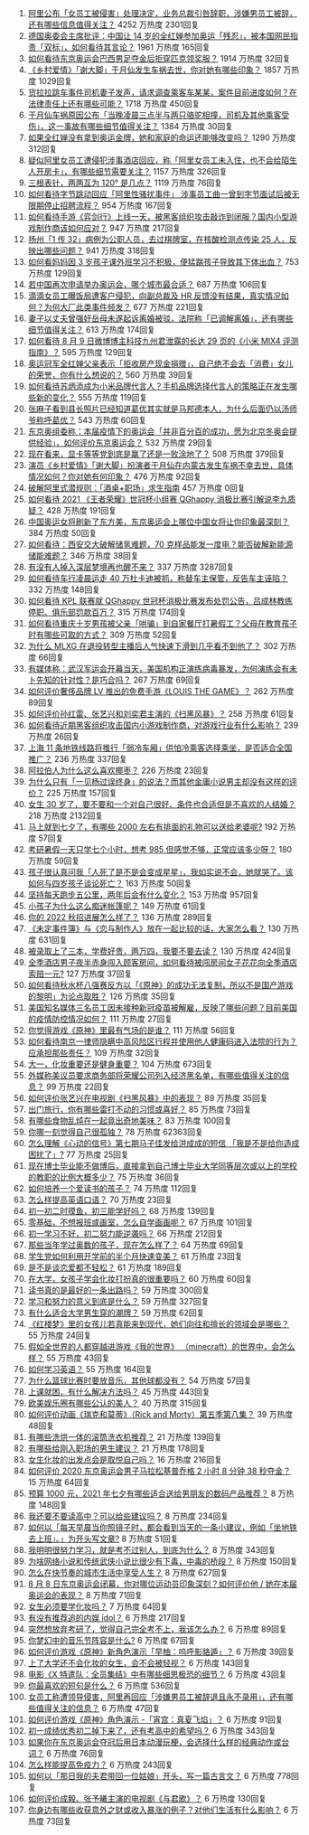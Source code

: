 1. [阿里公布「女员工被侵害」处理决定，业务总裁引咎辞职，涉嫌男员工被辞，还有哪些信息值得关注？](https://www.zhihu.com/question/478321920) 4252 万热度 2301回复
1. [德国奥委会主席批评：中国让 14 岁的全红婵参加奥运「残忍」，被本国网民指责「双标」，如何看待其言论？](https://www.zhihu.com/question/478488762) 1961 万热度 165回复
1. [如何看待东京奥运会巴西男足夺金后拒穿匹克领奖服？](https://www.zhihu.com/question/478229387) 1914 万热度 32回复
1. [《乡村爱情》「谢大脚」于月仙发生车祸去世，你对她有哪些印象？](https://www.zhihu.com/question/478406328) 1857 万热度 1029回复
1. [货拉拉跳车事件司机妻子发声，请求调查乘客车某某，案件目前进度如何？在法律责任上还有哪些可能？](https://www.zhihu.com/question/478170030) 1718 万热度 450回复
1. [于月仙车祸原因公布「当晚凌晨三点半与两只骆驼相撞，司机及其他乘客受伤」，这一事故有哪些细节值得关注？](https://www.zhihu.com/question/478494234) 1384 万热度 30回复
1. [如果全红婵没有拿到奥运金牌，她和家庭的命运还能够改变吗？](https://www.zhihu.com/question/478200454) 1290 万热度 312回复
1. [疑似阿里女员工遭侵犯涉事酒店回应，称「阿里女员工未入住，也不会给陌生人开房卡」，有哪些细节需要关注？](https://www.zhihu.com/question/478385767) 1157 万热度 326回复
1. [三根表针，两两互为 120° 是几点？](https://www.zhihu.com/question/351130108) 1119 万热度 76回复
1. [如何看待字节跳动回应「阿里性骚扰事件」 涉事员工曲一曾到字节面试后被无限期停止招聘流程？](https://www.zhihu.com/question/478418315) 954 万热度 167回复
1. [如何看待手游《弈剑行》上线一天，被黑客组织攻击敲诈到闭服？国内小型游戏制作商该如何应对？](https://www.zhihu.com/question/477964555) 947 万热度 217回复
1. [扬州「1 传 32」病例为公职人员，去过棋牌室，在核酸检测点传染 25 人，反映出哪些问题？](https://www.zhihu.com/question/478269751) 941 万热度 318回复
1. [如何看妈妈因 3 岁孩子课外班学习不积极，便猛踹孩子导致其下体出血？](https://www.zhihu.com/question/478263219) 753 万热度 129回复
1. [若中国再次申请举办奥运会，哪个城市最合适？](https://www.zhihu.com/question/49192819) 687 万热度 106回复
1. [滴滴女员工曝饭局遭客户侵犯，向副总裁及 HR 反馈没有结果，真实情况如何？为何大厂此类事件频发？](https://www.zhihu.com/question/478348774) 677 万热度 221回复
1. [妻子以丈夫曾强奸岳母未遂起诉离婚被驳，法院称「已调解离婚」，还有哪些细节值得关注？](https://www.zhihu.com/question/477782616) 613 万热度 174回复
1. [如何看待 8 月 9 日微博博主科技九州君泄露的长达 29 页的《小米 MIX4 评测指南》？](https://www.zhihu.com/question/478401959) 595 万热度 129回复
1. [奥运冠军全红婵父亲表示「拒收房产现金捐赠」，自己绝不会去「消费」女儿的荣誉，你有什么想说的？](https://www.zhihu.com/question/478354484) 560 万热度 39回复
1. [如何看待苏炳添成为小米品牌代言人？手机品牌选择代言人的策略正在发生哪些新的变化？](https://www.zhihu.com/question/478630976) 555 万热度 119回复
1. [张麻子看到县长照片已经知道葛优其实就是马邦德本人，为什么后面仍以汤师爷称呼葛优？](https://www.zhihu.com/question/471388349) 543 万热度 60回复
1. [东京奥组委称：本届疫情下的奥运会「并非百分百的成功，愿为北京冬奥会提供经验」，如何评价东京奥运会？](https://www.zhihu.com/question/478442115) 532 万热度 29回复
1. [现在看来，显卡等等党到底是赢了还是一败涂地了？](https://www.zhihu.com/question/476894206) 508 万热度 379回复
1. [演员《乡村爱情》「谢大脚」扮演者于月仙在内蒙古发生车祸不幸去世，具体情况如何？你对她有何印象？](https://www.zhihu.com/question/478408816) 476 万热度 92回复
1. [破解阿里式潜规则：「酒桌+职场」求生指南](https://www.zhihu.com/special/1408137172063490048) 457 万热度 0回复
1. [如何看待 2021 《王者荣耀》世冠杯小组赛 QGhappy 消极比赛引解说李九质疑？](https://www.zhihu.com/question/478252451) 428 万热度 191回复
1. [中国奥运女将刷新了东方美，东京奥运会上哪位中国女将让你印象最深刻？](https://www.zhihu.com/question/478209975) 384 万热度 50回复
1. [如何看待：西安交大破解储氢难题，70 克样品能发一度电？能否破解新能源储能难题？](https://www.zhihu.com/question/478426952) 346 万热度 38回复
1. [有没有人掉入深层梦境再也醒不来？](https://www.zhihu.com/question/376453350) 337 万热度 3287回复
1. [如何看待车行凌晨运走 40 万杜卡迪被抓，称替车主保管，反告车主诬陷？](https://www.zhihu.com/question/477988992) 332 万热度 148回复
1. [如何看待 KPL 联赛就 QGhappy 世冠杯消极比赛发布处罚公告，吕成林教练停职、俱乐部罚款百万？](https://www.zhihu.com/question/478497689) 315 万热度 174回复
1. [如何看待重庆十岁男孩被父亲「哄骗」到自家餐厅打暑假工？父母在教育孩子时有哪些可取的方式？](https://www.zhihu.com/question/478357385) 309 万热度 52回复
1. [为什么 MLXG 在退役转型主播后人气快速下滑到几乎看不到他了？](https://www.zhihu.com/question/475507197) 302 万热度 66回复
1. [有媒体称：武汉军运会开幕当天，美国机构正演练病毒暴发，为何演练会有未卜先知的针对性？是巧合吗？](https://www.zhihu.com/question/477157499) 267 万热度 69回复
1. [如何评价奢侈品牌 LV 推出的免费手游《LOUIS THE GAME》？](https://www.zhihu.com/question/477530456) 262 万热度 89回复
1. [如何评价孙红雷、张艺兴和刘奕君主演的《扫黑风暴》？](https://www.zhihu.com/question/478490865) 258 万热度 61回复
1. [如何看待近期黑客组织攻击国内小游戏制作商，对游戏行业有什么影响？](https://www.zhihu.com/question/478177595) 239 万热度 26回复
1. [上海 11 条地铁线路将推行「弱冷车厢」供怕冷乘客选择乘坐，是否适合全国推广？](https://www.zhihu.com/question/477760578) 236 万热度 337回复
1. [阿拉伯人为什么这么喜欢椰枣？](https://www.zhihu.com/question/477956028) 226 万热度 23回复
1. [为什么只有「一见杨过误终身」的说法？而其他金庸小说男主却没有这样的评价？](https://www.zhihu.com/question/20609051) 225 万热度 157回复
1. [女生 30 岁了，要不要和一个对自己很好、条件也合适但是不喜欢的人结婚？](https://www.zhihu.com/question/463821091) 218 万热度 2132回复
1. [马上就到七夕了，有哪些 2000 左右有排面的礼物可以送给老婆呢?](https://www.zhihu.com/question/338341564) 192 万热度 57回复
1. [考研暑假一天只学七个小时，想考 985 但感觉不够，正常应该多少呀？](https://www.zhihu.com/question/477621630) 180 万热度 59回复
1. [孩子很认真问我「人死了是不是会变成星星」，我如实说不会，她就哭了。该如何与四岁孩子谈论死亡？](https://www.zhihu.com/question/477396986) 163 万热度 50回复
1. [坚持每天跑步五公里，两年后会有什么变化？](https://www.zhihu.com/question/418315082) 153 万热度 957回复
1. [小孩子为什么这么痴迷帐篷呢？](https://www.zhihu.com/question/39266680) 149 万热度 61回复
1. [你的 2022 秋招进展怎么样了？](https://www.zhihu.com/question/351714717) 136 万热度 289回复
1. [《未定事件簿》与《恋与制作人》放在一起比较的话，大家怎么看？](https://www.zhihu.com/question/411091276) 130 万热度 631回复
1. [被录取上了三本，学费好贵，两万四，我要不要去读？](https://www.zhihu.com/question/419727454) 130 万热度 424回复
1. [全季酒店男子夜半赤身闯入顾客房间，如何看待被闯房间女子花花向全季酒店索赔一元?](https://www.zhihu.com/question/478552549) 127 万热度 37回复
1. [如何看待秋水杯八强赛反方以「《原神》的成功无法复制，所以不是国产游戏的黎明」为论点取胜？](https://www.zhihu.com/question/478485875) 126 万热度 35回复
1. [美国知名媒体三名员工因未接种新冠疫苗被解雇，反映了哪些问题？目前美国的疫情防控情况如何？](https://www.zhihu.com/question/477805073) 111 万热度 27回复
1. [你觉得游戏《原神》里最有气场的是谁？](https://www.zhihu.com/question/476751897) 111 万热度 56回复
1. [如何看待南京一律师隐瞒中高风险区行程并使用他人健康码进入法院的行为？应承担那些责任？](https://www.zhihu.com/question/478192822) 109 万热度 32回复
1. [大一，化妆重要还是健身重要？](https://www.zhihu.com/question/477564133) 104 万热度 673回复
1. [外媒称美议员要求商务部将荣耀公司列入经济黑名单，有哪些值得关注的信息？](https://www.zhihu.com/question/478368364) 99 万热度 22回复
1. [如何评价张艺兴在电视剧《扫黑风暴》中的表现？](https://www.zhihu.com/question/478362899) 89 万热度 35回复
1. [出门旅行，你有哪些雷打不动的习惯或喜好？](https://www.zhihu.com/question/477032474) 85 万热度 73回复
1. [有哪些食物乱炖在一起竟出奇地美味？](https://www.zhihu.com/question/472739548) 83 万热度 100回复
1. [你哪一刻觉得自己很孤独？](https://www.zhihu.com/question/277508190) 78 万热度 62363回复
1. [怎么理解《心动的信号》第七期马子佳发给洪成成的短信 「我是不是给你造成困扰了」?](https://www.zhihu.com/question/477616216) 77 万热度 25回复
1. [现在博士毕业能不做博后，直接拿到自己博士毕业大学同等层次或以上的学校的教职的比例大概多少？](https://www.zhihu.com/question/477267092) 75 万热度 36回复
1. [如何培养一个爱读书的孩子？](https://www.zhihu.com/question/474337563) 74 万热度 112回复
1. [怎么样提高英语口语？](https://www.zhihu.com/question/30687840) 70 万热度 23回复
1. [初一初二时摸鱼，初三能学好吗？](https://www.zhihu.com/question/478391356) 68 万热度 139回复
1. [零基础，不想报班或画室，怎么自学画画呢？](https://www.zhihu.com/question/22053236) 67 万热度 101回复
1. [初一学习不好，初二努力能逆袭吗？](https://www.zhihu.com/question/477718245) 66 万热度 212回复
1. [那些当年学过奥数的孩子，现在怎么样了？](https://www.zhihu.com/question/370029426) 64 万热度 69回复
1. [学生党如何利用开学前的半个月快速变美？](https://www.zhihu.com/question/466496637) 61 万热度 23回复
1. [是不是谈恋爱都不轻松？](https://www.zhihu.com/question/477124348) 61 万热度 189回复
1. [在大学，女孩子学会化妆打扮真的很重要吗？](https://www.zhihu.com/question/477564085) 60 万热度 60回复
1. [读书真的是最好的一条出路吗？](https://www.zhihu.com/question/476806502) 59 万热度 300回复
1. [学习和努力的意义到底是什么？](https://www.zhihu.com/question/476053113) 59 万热度 327回复
1. [有什么适合大学男生穿的潮牌？](https://www.zhihu.com/question/41969182) 59 万热度 62回复
1. [《红楼梦》里的女孩儿若真能来到现代，她们向往和擅长的领域会是哪些？](https://www.zhihu.com/question/475798022) 55 万热度 24回复
1. [假如全世界的人都穿越进游戏《我的世界》 （minecraft）的世界中，会怎么样？](https://www.zhihu.com/question/476021702) 55 万热度 43回复
1. [如何学习英语？](https://www.zhihu.com/question/19853667) 55 万热度 164回复
1. [为什么篮球比赛时要放音乐，其他球都没有？](https://www.zhihu.com/question/20645773) 54 万热度 57回复
1. [上课就困，有什么解决方法吗？](https://www.zhihu.com/question/473640297) 45 万热度 443回复
1. [欧美娱乐圈有哪些公认的美人？](https://www.zhihu.com/question/267116569) 40 万热度 315回复
1. [如何评价动画《瑞克和莫蒂》（Rick and Morty）第五季第八集？](https://www.zhihu.com/question/476671884) 39 万热度 48回复
1. [有哪些洗烘一体的滚筒洗衣机推荐？](https://www.zhihu.com/question/21278313) 21 万热度 139回复
1. [有哪些给刚入职场的男生建议？](https://www.zhihu.com/question/465744976) 21 万热度 178回复
1. [女生化妆的出发点会是取悦自己吗？](https://www.zhihu.com/question/477564150) 16 万热度 216回复
1. [如何评价 2020 东京奥运会男子马拉松基普乔格 2 小时 8 分钟 38 秒夺金？](https://www.zhihu.com/question/478130962) 15 万热度 64回复
1. [预算 1000 元，2021 年七夕有哪些适合送给男朋友的数码产品推荐？](https://www.zhihu.com/question/475269484) 8 万热度 148回复
1. [我还要不要读高中？可以给些建议吗？](https://www.zhihu.com/question/478344835) 8 万热度 234回复
1. [如何以「每天早晨当你照镜子时，都会看到当天的一条小建议，例如「坐地铁去上班」。」为开头写文章?](https://www.zhihu.com/question/477856579) 8 万热度 51回复
1. [我明明很努力学习，就是考不过别人，到底为什么？](https://www.zhihu.com/question/477093479) 8 万热度 343回复
1. [为啥网络小说和传统武侠小说比很少有下毒，中毒的桥段？](https://www.zhihu.com/question/466556670) 8 万热度 150回复
1. [怎么在快节奏的城市生活中享受人生？](https://www.zhihu.com/question/478215845) 8 万热度 627回复
1. [8 月 8 日东京奥运会闭幕，你对哪位运动员印象深刻？如何评价他 / 她在本届奥运会的表现？](https://www.zhihu.com/question/478137840) 8 万热度 71回复
1. [女生必须要学化妆吗？](https://www.zhihu.com/question/477564094) 7 万热度 64回复
1. [有没有推荐追的内娱 idol？](https://www.zhihu.com/question/477284054) 6 万热度 217回复
1. [突然想放弃考研了，觉得自己完全考不上，我该怎么办？](https://www.zhihu.com/question/478339933) 6 万热度 89回复
1. [你梦幻中的音乐节阵容是什么?](https://www.zhihu.com/question/478128834) 6 万热度 67回复
1. [如何评价游戏《原神》新角色演示「早柚：呜呼影貉遁」？](https://www.zhihu.com/question/478047958) 6 万热度 39回复
1. [上了大学还不会化妆的女生，会不会被轻视？](https://www.zhihu.com/question/477564047) 6 万热度 143回复
1. [电影《X 特遣队：全员集结》中有哪些细思极恐的细节？](https://www.zhihu.com/question/477679459) 6 万热度 43回复
1. [你最喜欢的短句是什么？](https://www.zhihu.com/question/426690828) 6 万热度 536回复
1. [女员工称遭领导侵害，阿里再回应「涉嫌男员工被辞退且永不录用」，还有哪些值得关注的信息？](https://www.zhihu.com/question/478319581) 6 万热度 47回复
1. [如何评价游戏《原神》角色演示 -「宵宫：真夏飞焰」？](https://www.zhihu.com/question/478387968) 6 万热度 91回复
1. [初一成绩优秀初二掉下来了，还有考高中的希望吗？](https://www.zhihu.com/question/476698768) 6 万热度 343回复
1. [如果你在东京奥运会夺冠后用日本动漫玩梗，会选择什么样的经典动作或台词？](https://www.zhihu.com/question/477964554) 6 万热度 76回复
1. [怎么样能提高免疫力？](https://www.zhihu.com/question/19834799) 6 万热度 243回复
1. [如何以「那日我的夫君带回一位姑娘」开头，写一篇古言文？](https://www.zhihu.com/question/395513134) 6 万热度 778回复
1. [如何评价成毅、张予曦主演的电视剧《与君歌》？](https://www.zhihu.com/question/476012039) 6 万热度 130回复
1. [你身边有哪些收获意外之财或收入暴涨的例子？对他们生活有什么影响？](https://www.zhihu.com/question/478189302) 6 万热度 73回复